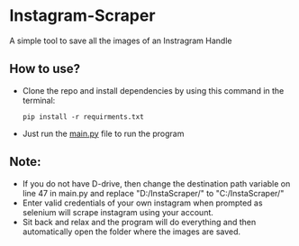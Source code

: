 # Instagram-Scraper
A simple tool to save all the images of an Instragram Handle

## How to use?

- Clone the repo and install dependencies by using this command in the terminal: 

      pip install -r requirments.txt


- Just run the [main.py](./main.py) file to run the program

## Note:

- If you do not have D-drive, then change the destination path variable on line 47 in main.py and replace "D:/InstaScraper/" to "C:/InstaScraper/"
- Enter valid credentials of your own instagram when prompted as selenium will scrape instagram using your account.
- Sit back and relax and the program will do everything and then automatically open the folder where the images are saved.
